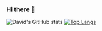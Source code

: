 ### Hi there 👋


![David's GitHub stats](https://github-readme-stats.vercel.app/api?username=davidunilab&show_icons=true&theme=radical)
[![Top Langs](https://github-readme-stats.vercel.app/api/top-langs/?username=davidunilab&?exclude_repo=php-final-project,davidunilab.wwm,davidunilab.front-lesson-9)](https://github.com/davidunilab/github-readme-stats)

